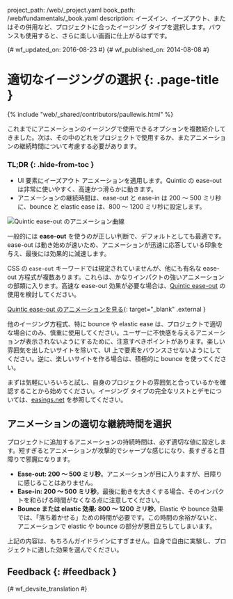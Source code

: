 project_path: /web/_project.yaml book_path: /web/fundamentals/_book.yaml description: イーズイン、イーズアウト、またはその併用など、プロジェクトに合ったイージング タイプを選択します。バウンスも使用すると、さらに楽しい画面に仕上がるはずです。

{# wf_updated_on: 2016-08-23 #} {# wf_published_on: 2014-08-08 #}

# 適切なイージングの選択 {: .page-title }

{% include "web/_shared/contributors/paullewis.html" %}

これまでにアニメーションのイージングで使用できるオプションを複数紹介してきました。次は、その中のどれをプロジェクトで使用するか、またアニメーションの継続時間について考慮する必要があります。

### TL;DR {: .hide-from-toc }

* UI 要素にイーズアウト アニメーションを適用します。Quintic の ease-out は非常に使いやすく、高速かつ滑らかに動きます。
* アニメーションの継続時間は、ease-out と ease-in は 200 ～ 500 ミリ秒に、bounce と elastic ease は、800 ～ 1200 ミリ秒に設定します。

<img src="images/quintic-ease-out-markers.png" alt="Quintic ease-out のアニメーション曲線" style="max-width: 300px" class="attempt-right" />

一般的には **ease-out** を使うのが正しい判断で、デフォルトとしても最適です。ease-out は動き始めが速いため、アニメーションが迅速に応答している印象を与え、最後には効果的に減速します。

CSS の `ease-out` キーワードでは規定されていませんが、他にも有名な ease-out 方程式が複数あります。これらは、かなりインパクトの強いアニメーションの部類に入ります。高速な ease-out 効果が必要な場合は、[Quintic ease-out](http://easings.net/#easeOutQuint) の使用を検討してください。

[Quintic ease-out のアニメーションを見る](https://googlesamples.github.io/web-fundamentals/fundamentals/design-and-ux/animations/box-move-quintic-ease-out.html){: target="_blank" .external }

他のイージング方程式、特に bounce や elastic ease は、プロジェクトで適切な場合にのみ、慎重に使用してください。ユーザーに不快感を与えるアニメーションが表示されないようにするために、注意すべきポイントがあります。楽しい雰囲気を出したいサイトを除いて、UI 上で要素をバウンスさせないようにしてください。逆に、楽しいサイトを作る場合は、積極的に bounce を使ってください。

まずは気軽にいろいろと試し、自身のプロジェクトの雰囲気と合っているかを確認することから始めてください。イージング タイプの完全なリストとデモについては、[easings.net](http://easings.net) を参照してください。

## アニメーションの適切な継続時間を選択

プロジェクトに追加するアニメーションの持続時間は、必ず適切な値に設定します。短すぎるとアニメーションが攻撃的でシャープな感じになり、長すぎると目障りで邪魔になります。

* **Ease-out: 200 ～ 500 ミリ秒**。アニメーションが目に入りますが、目障りに感じることはありません。
* **Ease-in: 200 ～ 500 ミリ秒**。最後に動きを大きくする場合、そのインパクトを和らげる時間がなくなる点に注意してください。
* **Bounce または elastic 効果: 800 ～ 1200 ミリ秒**。Elastic や bounce 効果では、「落ち着かせる」ための時間が必要です。この時間の余裕がないと、アニメーションで elastic や bounce の部分が悪目立ちしてしまいます。

上記の内容は、もちろんガイドラインにすぎません。自身で自由に実験し、プロジェクトに適した効果を選んでください。

## Feedback {: #feedback }

{# wf_devsite_translation #}